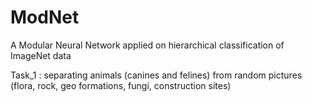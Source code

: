 # ModNet
A Modular Neural Network applied on hierarchical classification of ImageNet data

Task_1 : separating animals (canines and felines) from random pictures (flora, rock, geo formations, fungi, construction sites) 
